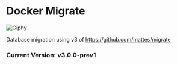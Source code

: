 # Docker Migrate

![Giphy](http://media3.giphy.com/media/gPS0lk2sN1wD6/giphy.gif)

Database migration using v3 of https://github.com/mattes/migrate

### Current Version: v3.0.0-prev1

